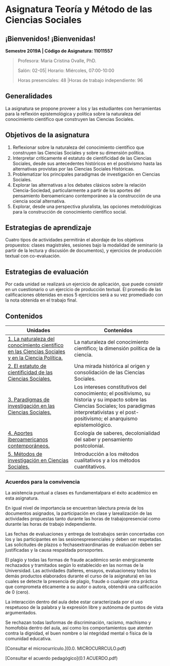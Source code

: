 # Asignatura Teoría y Método de las Ciencias Sociales

## **¡Bienvenidos! ¡Bienvenidas!**

**Semestre 2019A	| Código de Asignatura: 11011557**

> Profesora: Maria Cristina Ovalle, PhD.
>
> Salón: 02-05| Horario: Miércoles, 07:00-10:00
>
> Horas presenciales: 48	|Horas de trabajo independiente: 96			

## Generalidades

La asignatura se propone proveer a los y las estudiantes con herramientas para la reflexión epistemológica y política sobre la naturaleza del conocimiento científico que construyen las Ciencias Sociales. 

## Objetivos de la asignatura

1. Reflexionar sobre la naturaleza del conocimiento científico que construyen las Ciencias Sociales y sobre su dimensión política.                                                             
2. Interpretar críticamente el estatuto de cientificidad de las Ciencias Sociales, desde sus antecedentes históricos en el positivismo hasta las alternativas provistas por las Ciencias Sociales Históricas. 
3. Problematizar los principales paradigmas de investigación en Ciencias Sociales.
4. Explorar las alternativas a los debates clásicos sobre la relación Ciencia-Sociedad, particularmente a partir de los aportes del pensamiento iberoamericano contemporáneo a la construcción de una ciencia social alternativa. 
5. Explorar, desde una perspectiva pluralista, las opciones metodológicas para la construcción de conocimiento científico social.                                                        

## Estrategias de aprendizaje

Cuatro tipos de actividades permitirán el abordaje de los objetivos propuestos: clases magistrales, sesiones bajo la modalidad de seminario (a partir de la lectura y discusión de documentos), y ejercicios de producción textual con co-evaluación.

## Estrategias de evaluación

Por cada unidad se realizará un ejercicio de aplicación, que puede consistir en un cuestionario o un ejercicio de producción textual. El promedio de las calificaciones obtenidas en esos 5 ejercicios será a su vez promediado con la nota obtenida en el trabajo final.

## Contenidos

| Unidades                                 | Contenidos                               |
| ---------------------------------------- | ---------------------------------------- |
| [1. La naturaleza del conocimiento científico en las Ciencias Sociales y en la Ciencia Política.](unidad1/README.md) | La naturaleza del conocimiento científico; la dimensión política de la ciencia. |
| [2. El estatuto de cientificidad de las Ciencias Sociales.](unidad2/README.md) | Una mirada histórica al origen y consolidación de las Ciencias Sociales. |
| [3. Paradigmas de investigación en las Ciencias Sociales.](unidad3/README.md) | Los intereses constitutivos del conocimiento; el positivismo, su historia y su impacto sobre las Ciencias Sociales; los paradigmas interpretativistas y el post-positivismo; el anarquismo epistemológico. |
| [4. Aportes iberoamericanos contemporáneos.](unidad4/README.md) | Ecología de saberes, decolonialidad del saber y pensamiento postcolonial. |
| [5. Métodos de investigación en Ciencias Sociales.](unidad5/README.md) | Introducción a los métodos cualitativos y a los métodos cuantitativos. |

### Acuerdos para la convivencia

La asistencia puntual a clases es fundamentalpara el éxito académico en esta asignatura. 

En igual nivel de importancia se encuentran lalectura previa de los documentos asignados, la participación en clase y larealización de las actividades propuestas tanto durante las horas de trabajopresencial como durante las horas de trabajo independiente. 

Las fechas de evaluaciones y entrega de lostrabajos serán concertadas con los y las participantes en las sesionespresenciales y deben ser respetadas. Las solicitudes de plazos o fechasextraordinarias de evaluación deben ser justificadas y la causa respaldada porsoportes. 

El plagio y todas las formas de fraude académico serán enérgicamente rechazados y tramitados según lo establecido en las normas de la Universidad. Las actividades (talleres, ensayos, evaluacionesy todos los demás productos elaborados durante el curso de la asignatura) en las cuales se detecte la presencia de plagio, fraude o cualquier otra práctica que comprometa éticamente a su autor o autora, obtendrá una calificación de 0 (cero). 

 La interacción dentro del aula debe estar caracterizada por el uso respetuoso de la palabra y la expresión libre y autónoma de puntos de vista argumentados. 

Se rechazan todas lasformas de discriminación, racismo, machismo y homofobia dentro del aula, así como los comportamientos que atenten contra la dignidad, el buen nombre o lai ntegridad mental o física de la comunidad educativa.



[Consultar el microcurrículo.](0.0. MICROCURRCULO.pdf)

[Consultar el acuerdo pedagógico](0.1 ACUERDO.pdf)




